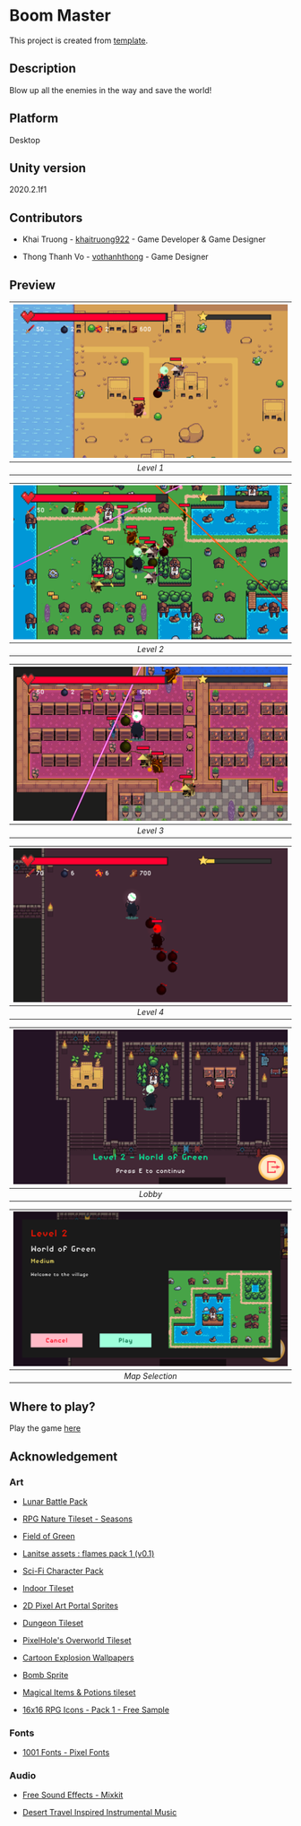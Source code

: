 # Boom Master

This project is created from [template](https://github.com/khaitruong922/unity-2d-desktop-template/).

## Description

Blow up all the enemies in the way and save the world!

## Platform

Desktop

## Unity version

2020.2.1f1

## Contributors

- Khai Truong - [khaitruong922](https://github.com/khaitruong922) - Game Developer & Game Designer

- Thong Thanh Vo - [vothanhthong](https://github.com/vothanhthong) - Game Designer

## Preview

|![Level 1](Screenshots/level1.png)|
|:--:| 
| *Level 1* |

|![Level 2](Screenshots/level2.png)|
|:--:| 
| *Level 2* |

|![Level 3](Screenshots/level3.png)|
|:--:| 
| *Level 3* |

|![Level 4](Screenshots/level4.png)|
|:--:| 
| *Level 4* |

|![Lobby](Screenshots/lobby.png)|
|:--:| 
| *Lobby* |

|![Map Selection](Screenshots/mapselect.png)|
|:--:| 
| *Map Selection* |

## Where to play?

Play the game [here](https://khaitruong922.itch.io/boom-master)

## Acknowledgement

### Art

- [Lunar Battle Pack](https://mattwalkden.itch.io/lunar-battle-pack)

- [RPG Nature Tileset - Seasons](https://stealthix.itch.io/rpg-nature-tileset)

- [Field of Green](https://guttykreum.itch.io/field-of-green)

- [Lanitse assets : flames pack 1 (v0.1)](https://jiraton.itch.io/erana-iasana-assets-fxes-gunfire)

- [Sci-Fi Character Pack](https://penusbmic.itch.io/)

- [Indoor Tileset](https://tilation.itch.io/16x16-small-indoor-tileset)

- [2D Pixel Art Portal Sprites](https://elthen.itch.io/2d-pixel-art-portal-sprites)

- [Dungeon Tileset](https://0x72.itch.io/16x16-dungeon-tileset)

- [PixelHole's Overworld Tileset](https://pixelhole.itch.io/pixelholes-overworld-tileset)
  
- [Cartoon Explosion Wallpapers](https://wallpaperaccess.com/cartoon-explosion)

- [Bomb Sprite](https://steemit.com/pixelart/@loomy/pixel-art-items-i-am-using-in-my-current-project)

- [Magical Items & Potions tileset](https://wilfryed.itch.io/magical-potions-items-tileset)

- [16x16 RPG Icons - Pack 1 - Free Sample](https://www.deviantart.com/7soul1/art/16x16-RPG-Icons-Pack-1-Free-Sample-467188465)

### Fonts

- [1001 Fonts - Pixel Fonts](https://www.1001fonts.com/pixel-fonts.html)

### Audio

- [Free Sound Effects - Mixkit](https://mixkit.co/free-sound-effects/)

- [Desert Travel Inspired Instrumental Music](https://youtu.be/Sc40MyNNvhY)
